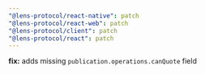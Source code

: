 ```yaml
---
"@lens-protocol/react-native": patch
"@lens-protocol/react-web": patch
"@lens-protocol/client": patch
"@lens-protocol/react": patch
---
```


**fix:** adds missing `publication.operations.canQuote` field
